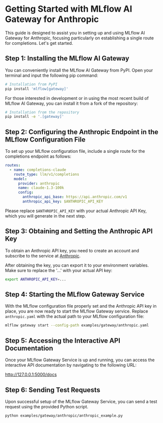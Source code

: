 # Getting Started with MLflow AI Gateway for Anthropic

This guide is designed to assist you in setting up and using MLflow AI Gateway for Anthropic, focusing particularly on establishing a single route for completions. Let's get started.

## Step 1: Installing the MLflow AI Gateway

You can conveniently install the MLflow AI Gateway from PyPI. Open your terminal and input the following pip command:

```sh
# Installation from PyPI
pip install 'mlflow[gateway]'
```

For those interested in development or in using the most recent build of MLflow AI Gateway, you can install it from a fork of the repository:

```sh
# Installation from the repository
pip install -e '.[gateway]'
```

## Step 2: Configuring the Anthropic Endpoint in the MLflow Configuration File

To set up your MLflow configuration file, include a single route for the completions endpoint as follows:

```yaml
routes:
  - name: completions-claude
    route_type: llm/v1/completions
    model:
      provider: anthropic
      name: claude-1.3-100k
      config:
        anthropic_api_base: https://api.anthropic.com/v1
        anthropic_api_key: $ANTHROPIC_API_KEY
```

Please replace `$ANTHROPIC_API_KEY` with your actual Anthropic API Key, which you will generate in the next step.

## Step 3: Obtaining and Setting the Anthropic API Key

To obtain an Anthropic API key, you need to create an account and subscribe to the service at [Anthropic](https://docs.anthropic.com/claude/docs/getting-access-to-claude). 

After obtaining the key, you can export it to your environment variables. Make sure to replace the '...' with your actual API key:

```sh
export ANTHROPIC_API_KEY=...
```

## Step 4: Starting the MLflow Gateway Service

With the MLflow configuration file properly set and the Anthropic API key in place, you are now ready to start the MLflow Gateway service. Replace `anthropic.yaml` with the actual path to your MLflow configuration file:

```sh
mlflow gateway start --config-path examples/gateway/anthropic.yaml
```

## Step 5: Accessing the Interactive API Documentation

Once your MLflow Gateway Service is up and running, you can access the interactive API documentation by navigating to the following URL:

http://127.0.0.1:5000/docs

## Step 6: Sending Test Requests

Upon successful setup of the MLflow Gateway Service, you can send a test request using the provided Python script. 

```sh
python examples/gateway/anthropic/anthropic_example.py
```
